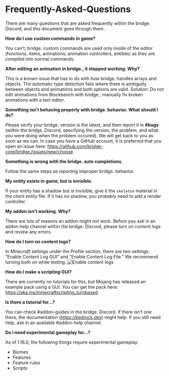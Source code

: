 # Frequently-Asked-Questions

There are many questions that are asked frequently within the bridge. Discord, and this document goes through them.

**How do I use custom commands in game?**

You can’t; bridge. custom commands are used only inside of the editor (functions, items, animations, animation controllers, entities) as they are compiled into normal
commands.

**After editing an animation in bridge., it stopped working. Why?**

This is a known issue that has to do with how bridge. handles arrays and objects. The automatic type detection fails where there is ambiguity between objects and
animations and both options are valid. Solution: Do not edit animations from Blockbench with bridge.; manually fix broken animations with a text editor.

**Something isn’t behaving properly with bridge. behavior. What should I do?**

Please verify your bridge. version is the latest, and then report it in **#bugs** (within the bridge. Discord, specifying the version, the problem, and what you were
doing when the problem occured). We will get back to you as soon as we can. In case you have a GitHub account, it is preferred that you open an issue here:
https://github.com/bridge-core/bridge./issues/new/choose

**Something is wrong with the bridge. auto completions.**

Follow the same steps as reporting improper bridge. behavior.

**My entity exists in game, but is invisible.**

If your entity has a shadow but is invisible, give it the `skeleton` material in the client entity file. If it has no shadow, you probably need to add a render
controller.

**My addon isn’t working. Why?**

There are lots of reasons an addon might not work. Before you ask in an addon help channel within the bridge. Discord, please turn on content logs and review any errors.  

**How do I turn on content logs?**

In *Minecraft* settings under the Profile section, there are two settings: ”Enable Content Log GUI” and “Enable Content Log File.” We recommend turning both on while
testing.
![Enable content logs](https://github.com/bridge-core/bridge./blob/master/images/faq_1.png)

**How do I make a scripting GUI?**

There are currently no tutorials for this, but Mojang has released an example pack using a GUI. You can get the pack here: https://aka.ms/minecraftscripting_turnbased

**Is there a tutorial for…?**

You can check #addon-guides in the bridge. Discord. If there isn’t one there, the documentation (https://bedrock.dev) might help. If you still need help, ask in an
available #addon-help channel.

**Do I need experimental gameplay for…?**

As of 1.16.0, the following things require experimental gameplay:
* Biomes
* Features
* Feature rules
* Scripts
